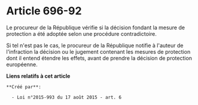 # Article 696-92

Le procureur de la République vérifie si la décision fondant la mesure de protection a été adoptée selon une procédure
contradictoire. 

Si tel n'est pas le cas, le procureur de la République notifie à l'auteur de l'infraction la décision ou le jugement
contenant les mesures de protection dont il entend étendre les effets, avant de prendre la décision de protection européenne.

**Liens relatifs à cet article**

	**Créé par**:

	  - Loi n°2015-993 du 17 août 2015 - art. 6
